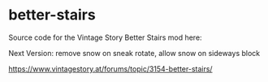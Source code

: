 # better-stairs
 Source code for the Vintage Story Better Stairs mod here:

Next Version:  remove snow on sneak rotate, allow snow on sideways block

https://www.vintagestory.at/forums/topic/3154-better-stairs/
